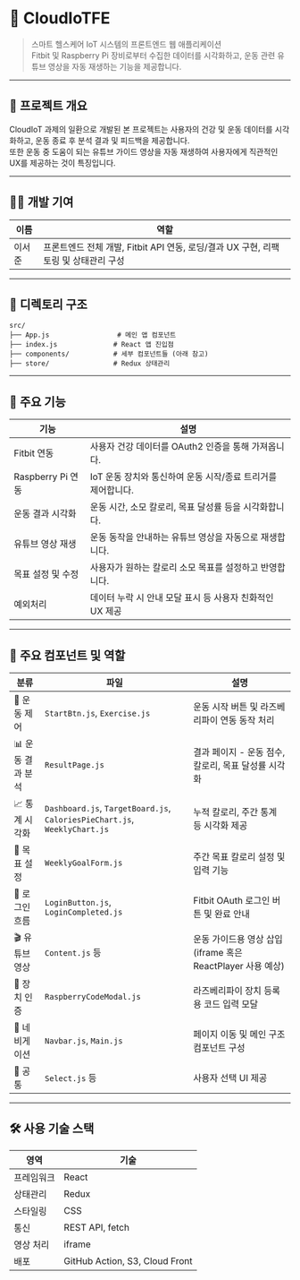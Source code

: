 # 📘 CloudIoTFE

> 스마트 헬스케어 IoT 시스템의 프론트엔드 웹 애플리케이션  
> Fitbit 및 Raspberry Pi 장비로부터 수집한 데이터를 시각화하고, 운동 관련 유튜브 영상을 자동 재생하는 기능을 제공합니다.

---

## 🧩 프로젝트 개요

CloudIoT 과제의 일환으로 개발된 본 프로젝트는 사용자의 건강 및 운동 데이터를 시각화하고, 운동 종료 후 분석 결과 및 피드백을 제공합니다.  
또한 운동 중 도움이 되는 유튜브 가이드 영상을 자동 재생하여 사용자에게 직관적인 UX를 제공하는 것이 특징입니다.

---

## 🧑‍💻 개발 기여

| 이름 | 역할 |
|------|------|
| 이서준 | 프론트엔드 전체 개발, Fitbit API 연동, 로딩/결과 UX 구현, 리팩토링 및 상태관리 구성 |

---

## 📁 디렉토리 구조

```
src/
├── App.js                 # 메인 앱 컴포넌트
├── index.js              # React 앱 진입점
├── components/           # 세부 컴포넌트들 (아래 참고)
├── store/                # Redux 상태관리
```

---

## 🚀 주요 기능

| 기능 | 설명 |
|------|------|
| Fitbit 연동 | 사용자 건강 데이터를 OAuth2 인증을 통해 가져옵니다. |
| Raspberry Pi 연동 | IoT 운동 장치와 통신하여 운동 시작/종료 트리거를 제어합니다. |
| 운동 결과 시각화 | 운동 시간, 소모 칼로리, 목표 달성률 등을 시각화합니다. |
| 유튜브 영상 재생 | 운동 동작을 안내하는 유튜브 영상을 자동으로 재생합니다. |
| 목표 설정 및 수정 | 사용자가 원하는 칼로리 소모 목표를 설정하고 반영합니다. |
| 예외처리 | 데이터 누락 시 안내 모달 표시 등 사용자 친화적인 UX 제공 |

---

## 🧩 주요 컴포넌트 및 역할

| 분류 | 파일 | 설명 |
|------|------|------|
| 🏁 운동 제어 | `StartBtn.js`, `Exercise.js` | 운동 시작 버튼 및 라즈베리파이 연동 동작 처리 |
| 📊 운동 결과 분석 | `ResultPage.js` | 결과 페이지 - 운동 점수, 칼로리, 목표 달성률 시각화 |
| 📈 통계 시각화 | `Dashboard.js`, `TargetBoard.js`, `CaloriesPieChart.js`, `WeeklyChart.js` | 누적 칼로리, 주간 통계 등 시각화 제공 |
| 🎯 목표 설정 | `WeeklyGoalForm.js` | 주간 목표 칼로리 설정 및 입력 기능 |
| 🔐 로그인 흐름 | `LoginButton.js`, `LoginCompleted.js` | Fitbit OAuth 로그인 버튼 및 완료 안내 |
| 🎬 유튜브 영상 | `Content.js` 등 | 운동 가이드용 영상 삽입 (iframe 혹은 ReactPlayer 사용 예상) |
| 💬 장치 인증 | `RaspberryCodeModal.js` | 라즈베리파이 장치 등록용 코드 입력 모달 |
| 🧭 네비게이션 | `Navbar.js`, `Main.js` | 페이지 이동 및 메인 구조 컴포넌트 구성 |
| 📑 공통 | `Select.js` 등 | 사용자 선택 UI 제공 |

---

## 🛠 사용 기술 스택

| 영역 | 기술 |
|------|------|
| 프레임워크 | React |
| 상태관리 | Redux |
| 스타일링 | CSS |
| 통신 | REST API, fetch |
| 영상 처리 | iframe |
| 배포 | GitHub Action, S3, Cloud Front |
